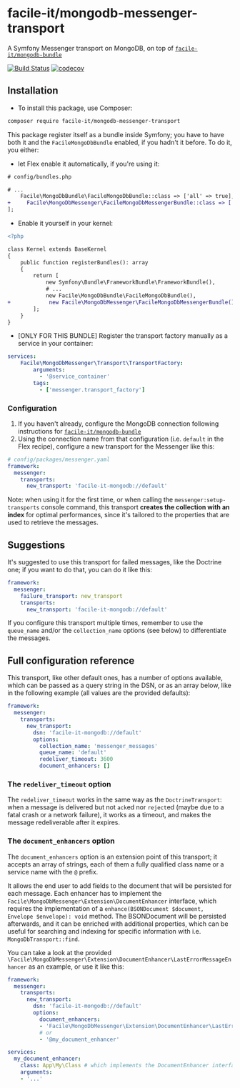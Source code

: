 # facile-it/mongodb-messenger-transport
A Symfony Messenger transport on MongoDB, on top of [`facile-it/mongodb-bundle`](https://github.com/facile-it/mongodb-bundle/)


[![Build Status](https://travis-ci.com/facile-it/mongodb-messenger-transport.svg?branch=master)](https://travis-ci.com/facile-it/mongodb-messenger-transport)
[![codecov](https://codecov.io/gh/facile-it/mongodb-messenger-transport/branch/master/graph/badge.svg)](https://codecov.io/gh/facile-it/mongodb-messenger-transport)

## Installation
 * To install this package, use Composer:
```bash
composer require facile-it/mongodb-messenger-transport
```
This package register itself as a bundle inside Symfony; you have to have both it and the `FacileMongoDbBundle` enabled, if you hadn't it before.
To do it, you either: 
 * let Flex enable it automatically, if you're using it:
```diff
# config/bundles.php

# ...
    Facile\MongoDbBundle\FacileMongoDbBundle::class => ['all' => true],
+     Facile\MongoDbMessenger\FacileMongoDbMessengerBundle::class => ['all' => true],
];
```
 * Enable it yourself in your kernel:
```diff
<?php

class Kernel extends BaseKernel
{
    public function registerBundles(): array
    {
        return [
            new Symfony\Bundle\FrameworkBundle\FrameworkBundle(),
            # ...
            new Facile\MongoDbBundle\FacileMongoDbBundle(),
+            new Facile\MongoDbMessenger\FacileMongoDbMessengerBundle(),
        ];
    }
}
```
 * [ONLY FOR THIS BUNDLE] Register the transport factory manually as a service in your container:
```yaml
services:
    Facile\MongoDbMessenger\Transport\TransportFactory:
        arguments:
          - '@service_container'
        tags:
          - ['messenger.transport_factory']
```

### Configuration
1. If you haven't already, configure the MongoDB connection following instructions for [`facile-it/mongodb-bundle`](https://github.com/facile-it/mongodb-bundle/blob/master/README.MD#configuration)
2. Using the connection name from that configuration (i.e. `default` in the Flex recipe), configure a new transport for the Messenger like this:
```yaml
# config/packages/messenger.yaml
framework:
  messenger:
    transports:
      new_transport: 'facile-it-mongodb://default'
```

Note: when using it for the first time, or when calling the `messenger:setup-transports` console command, this transport **creates the collection with an index** for optimal performances, since it's tailored to the properties that are used to retrieve the messages. 

## Suggestions
It's suggested to use this transport for failed messages, like the Doctrine one; if you want to do that, you can do it like this:
```yaml
framework:
  messenger:
    failure_transport: new_transport
    transports:
      new_transport: 'facile-it-mongodb://default'
```
If you configure this transport multiple times, remember to use the `queue_name` and/or the `collection_name` options (see below) to differentiate the messages.

## Full configuration reference
This transport, like other default ones, has a number of options available, which can be passed as a query string in the DSN, or as an array below, like in the following example (all values are the provided defaults):
```yaml
framework:
  messenger:
    transports:
      new_transport: 
        dsn: 'facile-it-mongodb://default'
        options:
          collection_name: 'messenger_messages'
          queue_name: 'default'
          redeliver_timeout: 3600
          document_enhancers: [] 
```

### The `redeliver_timeout` option
The `redeliver_timeout` works in the same way as the `DoctrineTransport`: when a message is delivered but not `ack`ed nor `reject`ed (maybe due to a fatal crash or a network failure), it works as a timeout, and makes the message redeliverable after it expires.

### The `document_enhancers` option
The `document_enhancers` option is an extension point of this transport; it accepts an array of strings, each of them a fully qualified class name or a service name with the `@` prefix.

It allows the end user to add fields to the document that will be persisted for each message. Each enhancer has to implement the `Facile\MongoDbMessenger\Extension\DocumentEnhancer` interface, which requires the implementation of a `enhance(BSONDocument $document, Envelope $envelope): void` method. The BSONDocument will be persisted afterwards, and it can be enriched with additional properties, which can be useful for searching and indexing for specific information with i.e. `MongoDbTransport::find`.

You can take a look at the provided `\Facile\MongoDbMessenger\Extension\DocumentEnhancer\LastErrorMessageEnhancer` as an example, or use it like this:
```yaml
framework:
  messenger:
    transports:
      new_transport: 
        dsn: 'facile-it-mongodb://default'
        options:
          document_enhancers:
          - 'Facile\MongoDbMessenger\Extension\DocumentEnhancer\LastErrorMessageEnhancer'
          # or
          - '@my_document_enhancer'

services:
  my_document_enhancer:
    class: App\My\Class # which implements the DocumentEnhancer interface
    arguments:
    - '...'
```
